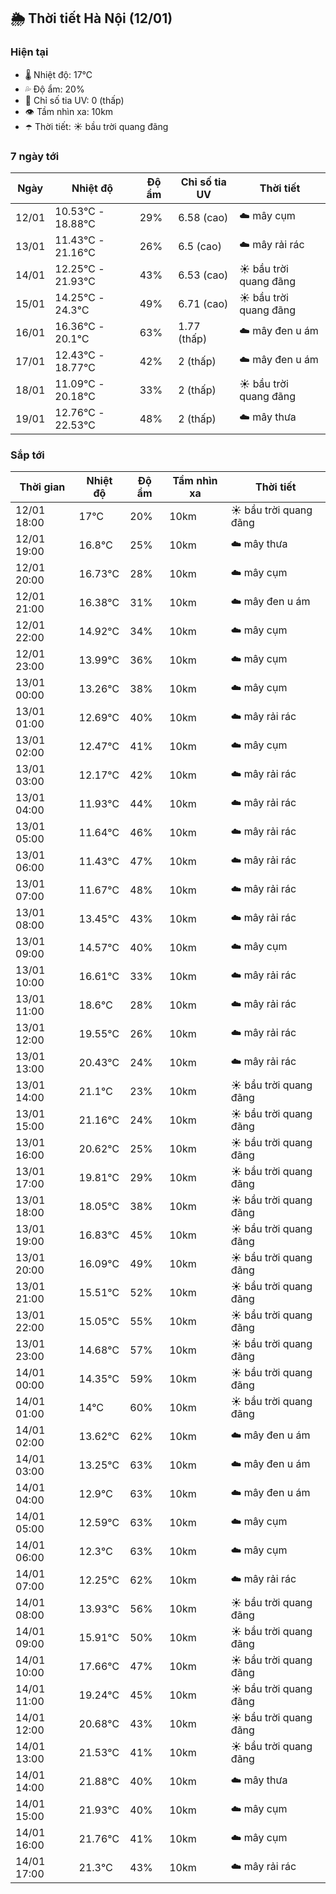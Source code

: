 ## 🌦️ Thời tiết Hà Nội (12/01)

### Hiện tại

- 🌡️ Nhiệt độ: 17℃
- 💦 Độ ẩm: 20%
- 🌟 Chỉ số tia UV: 0 (thấp)
- 👁️ Tầm nhìn xa: 10km
- ☂️ Thời tiết: ☀️ bầu trời quang đãng

### 7 ngày tới

| Ngày | Nhiệt độ | Độ ẩm | Chỉ số tia UV | Thời tiết |
| --- | --- | --- | --- | --- |
| 12/01 | 10.53℃ - 18.88℃ | 29% | 6.58 (cao) | ☁️ mây cụm |
| 13/01 | 11.43℃ - 21.16℃ | 26% | 6.5 (cao) | ☁️ mây rải rác |
| 14/01 | 12.25℃ - 21.93℃ | 43% | 6.53 (cao) | ☀️ bầu trời quang đãng |
| 15/01 | 14.25℃ - 24.3℃ | 49% | 6.71 (cao) | ☀️ bầu trời quang đãng |
| 16/01 | 16.36℃ - 20.1℃ | 63% | 1.77 (thấp) | ☁️ mây đen u ám |
| 17/01 | 12.43℃ - 18.77℃ | 42% | 2 (thấp) | ☁️ mây đen u ám |
| 18/01 | 11.09℃ - 20.18℃ | 33% | 2 (thấp) | ☀️ bầu trời quang đãng |
| 19/01 | 12.76℃ - 22.53℃ | 48% | 2 (thấp) | ☁️ mây thưa |

### Sắp tới

| Thời gian | Nhiệt độ | Độ ẩm | Tầm nhìn xa | Thời tiết |
| --- | --- | --- | --- | --- |
| 12/01 18:00 | 17℃ | 20% | 10km | ☀️ bầu trời quang đãng |
| 12/01 19:00 | 16.8℃ | 25% | 10km | ☁️ mây thưa |
| 12/01 20:00 | 16.73℃ | 28% | 10km | ☁️ mây cụm |
| 12/01 21:00 | 16.38℃ | 31% | 10km | ☁️ mây đen u ám |
| 12/01 22:00 | 14.92℃ | 34% | 10km | ☁️ mây cụm |
| 12/01 23:00 | 13.99℃ | 36% | 10km | ☁️ mây cụm |
| 13/01 00:00 | 13.26℃ | 38% | 10km | ☁️ mây cụm |
| 13/01 01:00 | 12.69℃ | 40% | 10km | ☁️ mây rải rác |
| 13/01 02:00 | 12.47℃ | 41% | 10km | ☁️ mây cụm |
| 13/01 03:00 | 12.17℃ | 42% | 10km | ☁️ mây rải rác |
| 13/01 04:00 | 11.93℃ | 44% | 10km | ☁️ mây rải rác |
| 13/01 05:00 | 11.64℃ | 46% | 10km | ☁️ mây rải rác |
| 13/01 06:00 | 11.43℃ | 47% | 10km | ☁️ mây rải rác |
| 13/01 07:00 | 11.67℃ | 48% | 10km | ☁️ mây rải rác |
| 13/01 08:00 | 13.45℃ | 43% | 10km | ☁️ mây rải rác |
| 13/01 09:00 | 14.57℃ | 40% | 10km | ☁️ mây cụm |
| 13/01 10:00 | 16.61℃ | 33% | 10km | ☁️ mây rải rác |
| 13/01 11:00 | 18.6℃ | 28% | 10km | ☁️ mây rải rác |
| 13/01 12:00 | 19.55℃ | 26% | 10km | ☁️ mây rải rác |
| 13/01 13:00 | 20.43℃ | 24% | 10km | ☁️ mây rải rác |
| 13/01 14:00 | 21.1℃ | 23% | 10km | ☀️ bầu trời quang đãng |
| 13/01 15:00 | 21.16℃ | 24% | 10km | ☀️ bầu trời quang đãng |
| 13/01 16:00 | 20.62℃ | 25% | 10km | ☀️ bầu trời quang đãng |
| 13/01 17:00 | 19.81℃ | 29% | 10km | ☀️ bầu trời quang đãng |
| 13/01 18:00 | 18.05℃ | 38% | 10km | ☀️ bầu trời quang đãng |
| 13/01 19:00 | 16.83℃ | 45% | 10km | ☀️ bầu trời quang đãng |
| 13/01 20:00 | 16.09℃ | 49% | 10km | ☀️ bầu trời quang đãng |
| 13/01 21:00 | 15.51℃ | 52% | 10km | ☀️ bầu trời quang đãng |
| 13/01 22:00 | 15.05℃ | 55% | 10km | ☀️ bầu trời quang đãng |
| 13/01 23:00 | 14.68℃ | 57% | 10km | ☀️ bầu trời quang đãng |
| 14/01 00:00 | 14.35℃ | 59% | 10km | ☀️ bầu trời quang đãng |
| 14/01 01:00 | 14℃ | 60% | 10km | ☀️ bầu trời quang đãng |
| 14/01 02:00 | 13.62℃ | 62% | 10km | ☁️ mây đen u ám |
| 14/01 03:00 | 13.25℃ | 63% | 10km | ☁️ mây đen u ám |
| 14/01 04:00 | 12.9℃ | 63% | 10km | ☁️ mây đen u ám |
| 14/01 05:00 | 12.59℃ | 63% | 10km | ☁️ mây cụm |
| 14/01 06:00 | 12.3℃ | 63% | 10km | ☁️ mây cụm |
| 14/01 07:00 | 12.25℃ | 62% | 10km | ☁️ mây rải rác |
| 14/01 08:00 | 13.93℃ | 56% | 10km | ☀️ bầu trời quang đãng |
| 14/01 09:00 | 15.91℃ | 50% | 10km | ☀️ bầu trời quang đãng |
| 14/01 10:00 | 17.66℃ | 47% | 10km | ☀️ bầu trời quang đãng |
| 14/01 11:00 | 19.24℃ | 45% | 10km | ☀️ bầu trời quang đãng |
| 14/01 12:00 | 20.68℃ | 43% | 10km | ☀️ bầu trời quang đãng |
| 14/01 13:00 | 21.53℃ | 41% | 10km | ☀️ bầu trời quang đãng |
| 14/01 14:00 | 21.88℃ | 40% | 10km | ☁️ mây thưa |
| 14/01 15:00 | 21.93℃ | 40% | 10km | ☁️ mây cụm |
| 14/01 16:00 | 21.76℃ | 41% | 10km | ☁️ mây cụm |
| 14/01 17:00 | 21.3℃ | 43% | 10km | ☁️ mây rải rác |
